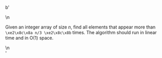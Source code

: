 b'<div class="question-description">\n<p><p>Given an integer array of size <i>n</i>, find all elements that appear more than <code>\xe2\x8c\x8a n/3 \xe2\x8c\x8b</code> times. The algorithm should run in linear time and in O(1) space.</p></p>\n</div>'
